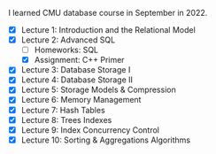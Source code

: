 I learned CMU database course in September in 2022.
- [x] Lecture 1: Introduction and the Relational Model
- [x] Lecture 2: Advanced SQL
  - [ ] Homeworks: SQL
  - [x] Assignment: C++ Primer
- [x] Lecture 3: Database Storage I
- [x] Lecture 4: Database Storage II
- [x] Lecture 5: Storage Models & Compression
- [x] Lecture 6: Memory Management
- [x] Lecture 7: Hash Tables
- [x] Lecture 8: Trees Indexes
- [x] Lecture 9: Index Concurrency Control
- [x] Lecture 10: Sorting & Aggregations Algorithms
